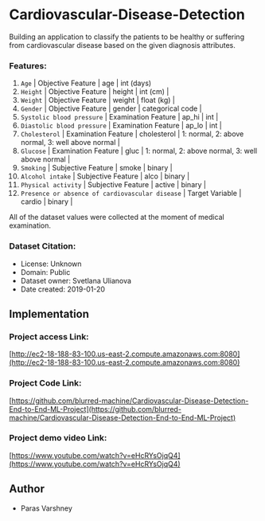 # Cardiovascular-Disease-Detection
Building an application to classify the patients to be healthy or suffering from cardiovascular disease based on the given diagnosis attributes.

### Features:
1.	`Age` | Objective Feature | age | int (days)
2.	`Height` | Objective Feature | height | int (cm) |
3.	`Weight` | Objective Feature | weight | float (kg) |
4.	`Gender` | Objective Feature | gender | categorical code |
5.	`Systolic blood pressure` | Examination Feature | ap_hi | int |
6.	`Diastolic blood pressure` | Examination Feature | ap_lo | int |
7.	`Cholesterol` | Examination Feature | cholesterol | 1: normal, 2: above normal, 3: well above normal |
8.	`Glucose` | Examination Feature | gluc | 1: normal, 2: above normal, 3: well above normal |
9.	`Smoking` | Subjective Feature | smoke | binary |
10.	`Alcohol intake` | Subjective Feature | alco | binary |
11.	`Physical activity` | Subjective Feature | active | binary |
12.	`Presence or absence of cardiovascular disease` | Target Variable | cardio | binary |

All of the dataset values were collected at the moment of medical examination.


### Dataset Citation:
- License: Unknown
- Domain: Public
- Dataset owner: Svetlana Ulianova
- Date created: 2019-01-20

## Implementation
### Project access Link:
[http://ec2-18-188-83-100.us-east-2.compute.amazonaws.com:8080](http://ec2-18-188-83-100.us-east-2.compute.amazonaws.com:8080)

### Project Code Link:
[https://github.com/blurred-machine/Cardiovascular-Disease-Detection-End-to-End-ML-Project](https://github.com/blurred-machine/Cardiovascular-Disease-Detection-End-to-End-ML-Project)

### Project demo video Link:
[https://www.youtube.com/watch?v=eHcRYsOjqQ4](https://www.youtube.com/watch?v=eHcRYsOjqQ4)

## Author
- Paras Varshney
